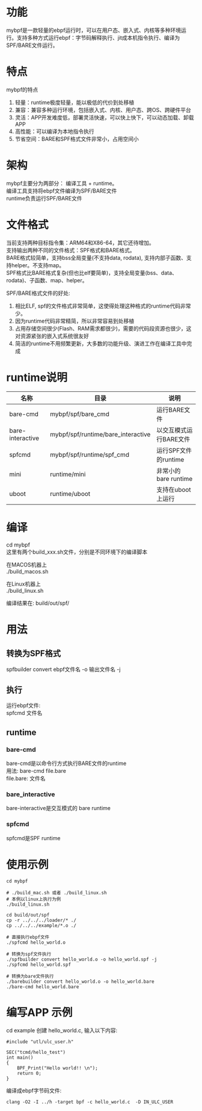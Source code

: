 # 功能
mybpf是一款轻量的ebpf运行时，可以在用户态、嵌入式、内核等多种环境运行。支持多种方式运行ebpf：字节码解释执行、jit成本机指令执行、编译为SPF/BARE文件运行。  

# 特点
mybpf的特点  
  1. 轻量：runtime极度轻量，能以极低的代价到处移植  
  2. 兼容：兼容多种运行环境，包括嵌入式、内核、用户态、跨OS、跨硬件平台  
  3. 灵活：APP开发难度低，部署灵活快速，可以快上快下，可以动态加载、卸载APP  
  4. 高性能：可以编译为本地指令执行  
  5. 节省空间：BARE和SPF格式文件非常小，占用空间小  

# 架构
mybpf主要分为两部分： 编译工具 + runtime。  
编译工具支持将ebpf文件编译为SPF/BARE文件  
runtime负责运行SPF/BARE文件  

# 文件格式
当前支持两种目标指令集：ARM64和X86-64，其它还待增加。  
支持输出两种不同的文件格式：SPF格式和BARE格式。  
BARE格式较简单，支持bss全局变量(不支持data, rodata),  支持内部子函数、支持helper。不支持map。  
SPF格式比BARE格式复杂(但也比elf要简单)，支持全局变量(bss、data、rodata)、子函数、map、helper。  

SPF/BARE格式文件的好处:  
1. 相比ELF, spf的文件格式非常简单，这使得处理这种格式的runtime代码非常少。  
2. 因为runtime代码非常精简，所以非常容易到处移植  
3. 占用存储空间很少(Flash、RAM需求都很少)，需要的代码段资源也很少，这对资源紧张的嵌入式系统很友好  
4. 简洁的runtime不用频繁更新，大多数的功能升级、演进工作在编译工具中完成  


# runtime说明
| 名称  | 目录 | 说明 |
| --- | --- | --- |
| bare-cmd | mybpf/spf/bare_cmd | 运行BARE文件 |
| bare-interactive | mybpf/spf/runtime/bare_interactive | 以交互模式运行BARE文件 |
| spfcmd | mybpf/spf/runtime/spf_cmd | 运行SPF文件的runtime |
| mini | runtime/mini | 非常小的bare runtime |
| uboot | runtime/uboot | 支持在uboot上运行 |

# 编译
cd mybpf  
这里有两个build_xxx.sh文件，分别是不同环境下的编译脚本  

在MACOS机器上  
./build_macos.sh  

在Linux机器上  
./build_linux.sh  

编译结果在: build/out/spf/  

# 用法
## 转换为SPF格式  
  spfbuilder convert ebpf文件名 -o 输出文件名 -j

## 执行 
  运行ebpf文件:  
    spfcmd 文件名  

## runtime
### bare-cmd
  bare-cmd是以命令行方式执行BARE文件的runtime  
  用法:  bare-cmd file.bare  
  file.bare: 文件名  

### bare_interactive
  bare-interactive是交互模式的 bare runtime  

### spfcmd
  spfcmd是SPF runtime

# 使用示例
```
cd mybpf

# ./build_mac.sh 或者 ./build_linux.sh
# 本例以linux上执行为例
./build_linux.sh

cd build/out/spf
cp -r ../../../loader/* ./
cp ../../../example/*.o ./

# 直接执行ebpf文件
./spfcmd hello_world.o

# 转换为spf文件执行
./spfbuilder convert hello_world.o -o hello_world.spf -j
./spfcmd hello_world.spf

# 转换为bare文件执行
./barebuilder convert hello_world.o -o hello_world.bare
./bare-cmd hello_world.bare
```

# 编写APP 示例
cd example
创建 hello_world.c, 输入以下内容:  
```
#include "utl/ulc_user.h"

SEC("tcmd/hello_test")
int main()
{
    BPF_Print("Hello world!! \n");
    return 0;
}
```

编译成ebpf字节码文件:  
```
clang -O2 -I ../h -target bpf -c hello_world.c  -D IN_ULC_USER  
```


